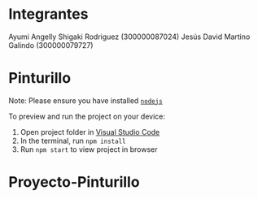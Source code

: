   # Integrantes

  Ayumi Angelly Shigaki Rodriguez (300000087024)
  Jesús David Martino Galindo (300000079727)

  # Pinturillo

  Note: Please ensure you have installed <code><a href="https://nodejs.org/en/download/">nodejs</a></code>

  To preview and run the project on your device:
  1) Open project folder in <a href="https://code.visualstudio.com/download">Visual Studio Code</a>
  2) In the terminal, run `npm install`
  3) Run `npm start` to view project in browser
  # Proyecto-Pinturillo
